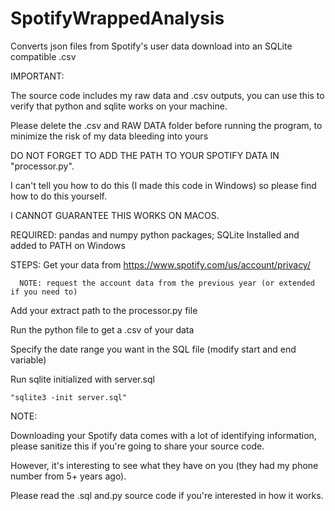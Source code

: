 # SpotifyWrappedAnalysis
Converts json files from Spotify's user data download into an SQLite compatible .csv

IMPORTANT:

The source code includes my raw data and .csv outputs, you can use this to verify that python and sqlite works on your machine.

Please delete the .csv and RAW DATA folder before running the program, to minimize the risk of my data bleeding into yours

DO NOT FORGET TO ADD THE PATH TO YOUR SPOTIFY DATA IN "processor.py".

I can't tell you how to do this (I made this code in Windows) so please find how to do this yourself.

I CANNOT GUARANTEE THIS WORKS ON MACOS.

REQUIRED:
pandas and numpy python packages;
SQLite Installed and added to PATH on Windows


STEPS:
Get your data from https://www.spotify.com/us/account/privacy/
    
      NOTE: request the account data from the previous year (or extended if you need to)
      
Add your extract path to the processor.py file

Run the python file to get a .csv of your data

Specify the date range you want in the SQL file (modify start and end variable)

Run sqlite initialized with server.sql

    "sqlite3 -init server.sql"

NOTE:

Downloading your Spotify data comes with a lot of identifying information, 
please sanitize this if you're going to share your source code. 

However, it's interesting to see what they have on you (they had my phone number from 5+ years ago).

Please read the .sql and.py source code if you're interested in how it works. 
